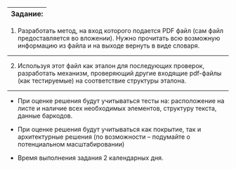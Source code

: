 | Задание: |  
|----------|

1. Разработать метод, на вход которого подается PDF файл (сам файл предоставляется во вложении). Нужно прочитать всю
   возможную информацию из файла и на выходе вернуть в виде словаря.

___

2. Используя этот файл как эталон для последующих проверок, разработать механизм, проверяющий другие входящие
   pdf-файлы (как тестируемые) на соответствие структуры эталона.

___

* При оценке решения будут учитываться тесты на: расположение на листе и наличие всех необходимых элементов, структуру
  текста, данные баркодов.

* При оценке решения будут учитываться как покрытие, так и архитектурные решения (по возможности – подумайте о
  потенциальном масштабировании)
* Время выполнения задания 2 календарных дня.